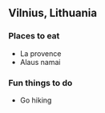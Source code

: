 ## Vilnius, Lithuania

### Places to eat

- La provence
- Alaus namai

### Fun things to do

- Go hiking
